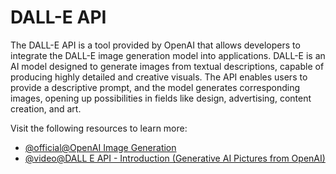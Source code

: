 # DALL-E API

The DALL-E API is a tool provided by OpenAI that allows developers to integrate the DALL-E image generation model into applications. DALL-E is an AI model designed to generate images from textual descriptions, capable of producing highly detailed and creative visuals. The API enables users to provide a descriptive prompt, and the model generates corresponding images, opening up possibilities in fields like design, advertising, content creation, and art.

Visit the following resources to learn more:

- [@official@OpenAI Image Generation](https://platform.openai.com/docs/guides/images)
- [@video@DALL E API - Introduction (Generative AI Pictures from OpenAI)](https://www.youtube.com/watch?v=Zr6vAWwjHN0)